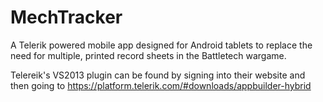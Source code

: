 # MechTracker

A Telerik powered mobile app designed for Android tablets to replace the need for multiple, printed record sheets in the Battletech wargame.

Telereik's VS2013 plugin can be found by signing into their website and then going to https://platform.telerik.com/#downloads/appbuilder-hybrid
